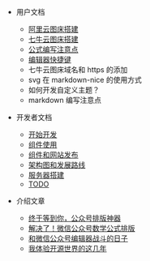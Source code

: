 - 用户文档

  - [阿里云图床搭建](aliyun-image-hosting.md)
  - [七牛云图床搭建](qiniu-image-hosting.md)
  - [公式编写注意点](formula-note.md)
  - [编辑器快捷键](hot-key.md)
  - 七牛云图床域名和 https 的添加
  - svg 在 markdown-nice 的使用方式
  - 如何开发自定义主题？
  - markdown 编写注意点

- 开发者文档

  - [开始开发](start-develop.md)
  - [组件使用](component-usage.md)
  - [组件和网站发布](publish.md)
  - [架构图和发展路线](architecture.md)
  - [服务器搭建](server-setup.md)
  - [TODO](todo.md)

- 介绍文章

  - [终于等到你，公众号排版神器](you-are-here.md)
  - [解决了！微信公众号数学公式排版](wechat-formula-typesetting.md)
  - [和微信公众号编辑器战斗的日子](battle-with-wechat.md)
  - [我体验开源世界的这几年](experience-open-source.md)